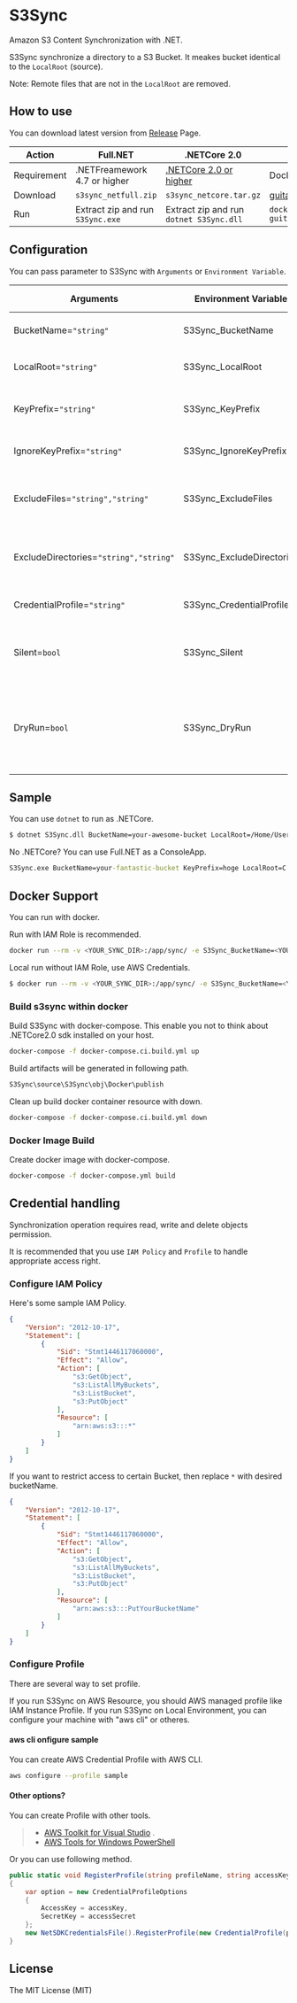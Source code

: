 # S3Sync

Amazon S3 Content Synchronization with .NET.

S3Sync synchronize a directory to a S3 Bucket. It meakes bucket identical to the `LocalRoot` (source).

Note: Remote files that are not in the `LocalRoot` are removed.

## How to use

You can download latest version from [Release](https://github.com/guitarrapc/S3Sync/releases) Page.

Action | Full.NET  | .NETCore 2.0 | Docker
---- | ---- | ---- | ----
Requirement | .NETFreamework 4.7 or higher | [.NETCore 2.0 or higher](https://www.microsoft.com/net/download/windows) | Docker
Download | `s3sync_netfull.zip` | `s3sync_netcore.tar.gz` | [guitarrapc/s3sync](https://hub.docker.com/r/guitarrapc/s3sync/)
Run | Extract zip and run `S3Sync.exe` | Extract zip and run `dotnet S3Sync.dll` | `docker run guitarrapc/s3sync`

## Configuration

You can pass parameter to S3Sync with `Arguments` or `Environment Variable`.

Arguments | Environment Variable | Required?<br/>Optional? | Description
---- | ---- | ---- | ----
BucketName=`"string"` | S3Sync_BucketName | Required | Specify S3 BucketName to sync.
LocalRoot=`"string"` | S3Sync_LocalRoot | Required | Specify Local File Path to Sync.
KeyPrefix=`"string"` | S3Sync_KeyPrefix | Optional | Specify KeyPrefix to add to localfile when Sync.
IgnoreKeyPrefix=`"string"` | S3Sync_IgnoreKeyPrefix | Optional | Specify KeyPrefix to ignore on S3.
ExcludeFiles=`"string","string"` | S3Sync_ExcludeFiles | Optional | Specify local file names you want to exclude. (use `,` for multiple.)
ExcludeDirectories=`"string","string"` | S3Sync_ExcludeDirectories | Optional | Specify local directory names you want to exclude. (use `,` for multiple.)
CredentialProfile=`"string"` | S3Sync_CredentialProfile | Optional | Specify Credential Profile name.
Silent=`bool` | S3Sync_Silent | Optional | Set `true` when you want to supress upload progress. (Default : `false`)
DryRun=`bool` | S3Sync_DryRun | Optional | Set `true` will not change s3 but see estimate plan.<br/>Set `false` to execute synchronization. (Default : `true`)

## Sample

You can use `dotnet` to run as .NETCore.

```bash
$ dotnet S3Sync.dll BucketName=your-awesome-bucket LocalRoot=/Home/User/HogeMoge ExcludeFiles=.gitignore,.gitattributes ExcludeDirectories=.git,test
```

No .NETCore? You can use Full.NET as a ConsoleApp.

```cmd
S3Sync.exe BucketName=your-fantastic-bucket KeyPrefix=hoge LocalRoot=C:/Users/User/HomeMoge DryRun=false
```

## Docker Support

You can run with docker.

Run with IAM Role is recommended.

```bash
docker run --rm -v <YOUR_SYNC_DIR>:/app/sync/ -e S3Sync_BucketName=<YOUR_BUCKET_NAME> S3Sync_DryRun=false guitarrapc/s3sync
```

Local run without IAM Role, use AWS Credentials.

```bash
$ docker run --rm -v <YOUR_SYNC_DIR>:/app/sync/ -e S3Sync_BucketName=<YOUR_BUCKET_NAME> -e AWS_ACCESS_KEY_ID=<YOUR_ACCESS_KEY> -e AWS_SECRET_ACCESS_KEY=<YOUR_SECRET> S3Sync_DryRun=false guitarrapc/s3sync
```

### Build s3sync within docker

Build S3Sync with docker-compose. This enable you not to think about .NETCore2.0 sdk installed on your host.

```bash
docker-compose -f docker-compose.ci.build.yml up
```

Build artifacts will be generated in following path.

```bash
S3Sync\source\S3Sync\obj\Docker\publish
```

Clean up build docker container resource with down.

```bash
docker-compose -f docker-compose.ci.build.yml down
```

### Docker Image Build

Create docker image with docker-compose.

```bash
docker-compose -f docker-compose.yml build
```

## Credential handling

Synchronization operation requires read, write and delete objects permission.

It is recommended that you use `IAM Policy` and `Profile` to handle appropriate access right.

### Configure IAM Policy

Here's some sample IAM Policy.

```json
{
    "Version": "2012-10-17",
    "Statement": [
        {
            "Sid": "Stmt1446117060000",
            "Effect": "Allow",
            "Action": [
                "s3:GetObject",
                "s3:ListAllMyBuckets",
                "s3:ListBucket",
                "s3:PutObject"
            ],
            "Resource": [
                "arn:aws:s3:::*"
            ]
        }
    ]
}
```

If you want to restrict access to certain Bucket, then replace `*` with desired bucketName.

```json
{
    "Version": "2012-10-17",
    "Statement": [
        {
            "Sid": "Stmt1446117060000",
            "Effect": "Allow",
            "Action": [
                "s3:GetObject",
                "s3:ListAllMyBuckets",
                "s3:ListBucket",
                "s3:PutObject"
            ],
            "Resource": [
                "arn:aws:s3:::PutYourBucketName"
            ]
        }
    ]
}
```

### Configure Profile

There are several way to set profile.

If you run S3Sync on AWS Resource, you should AWS managed profile like IAM Instance Profile.
If you run S3Sync on Local Environment, you can configure your machine with "aws cli" or otheres.

#### aws cli onfigure sample

You can create AWS Credential Profile with AWS CLI.

```bash
aws configure --profile sample
```

#### Other options?

You can create Profile with other tools.

> - [AWS Toolkit for Visual Studio](https://aws.amazon.com/visualstudio/?nc1=f_ls) .
> - [AWS Tools for Windows PowerShell](https://aws.amazon.com/powershell/?nc1=f_ls)

Or you can use following method.

```csharp
public static void RegisterProfile(string profileName, string accessKey, string accessSecret)
{
    var option = new CredentialProfileOptions
    {
        AccessKey = accessKey,
        SecretKey = accessSecret
    };
    new NetSDKCredentialsFile().RegisterProfile(new CredentialProfile(profileName, option));
}
```

## License

The MIT License (MIT)